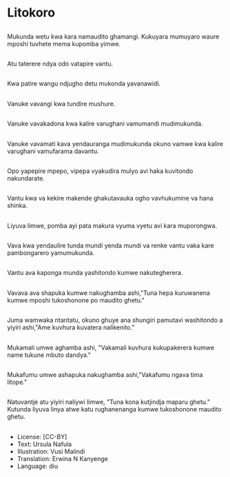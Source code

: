 # Litokoro

##
Mukunda wetu kwa kara namaudito ghamangi. Kukuyara mumuyaro waure mposhi tuvhete mema kupomba yimwe.

##
Atu taterere ndya odo vatapire vantu.

##
Kwa patire wangu ndjugho detu mukonda yavanawidi.

##
Vanuke vavangi kwa tundire mushure.

##
Vanuke vavakadona kwa kalire varughani vamumandi mudimukunda.

##
Vanuke vavamati kava yendauranga mudimukunda okuno vamwe kwa kalire varughani vamufarama davantu.

##
Opo yapepire mpepo, vipepa vyakudira mulyo avi haka kuvitondo nakundarate.

##
Vantu kwa va kekire makende ghakutavauka ogho vavhukumine va hana shinka.

##
Liyuva limwe, pomba ayi pata makura vyuma vyetu avi kara muporongwa.

##
Vava kwa yendaulire tunda mundi yenda mundi va renke vantu vaka kare pambongarero yamumukunda.

##
Vantu ava kaponga munda yashitondo kumwe nakutegherera.

##
Vavava ava shapuka kumwe nakughamba ashi,"Tuna hepa kuruwanena kumwe mposhi tukoshonone po maudito ghetu."

##
Juma wamwaka ntantatu, okuno ghuye ana shungiri pamutavi washitondo a yiyiri ashi,"Ame kuvhura kuvatera nalikenito."

##
Mukamali umwe aghamba ashi, "Vakamali kuvhura kukupakerera kumwe name tukune mbuto dandya."

##
Mukafumu umwe ashapuka nakughamba ashi,"Vakafumu ngava tima litope."

##
Natuvantje atu yiyiri naliywi limwe, "Tuna kona kutjindja maparu ghetu." Kutunda liyuva linya atwe katu rughanenanga kumwe tukoshonone maudito ghetu.

##
* License: [CC-BY]
* Text: Ursula Nafula
* Illustration: Vusi Malindi
* Translation: Erwina N Kanyenge
* Language: diu
